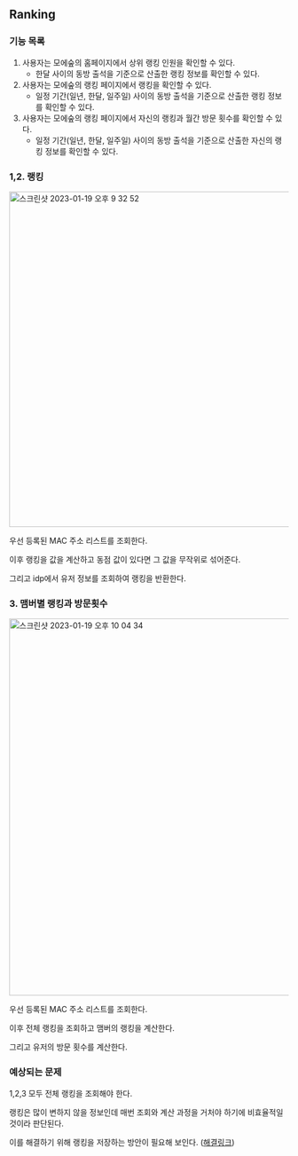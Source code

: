 ## Ranking

### 기능 목록

1. 사용자는 모에숲의 홈페이지에서 상위 랭킹 인원을 확인할 수 있다.
    + 한달 사이의 동방 출석을 기준으로 산출한 랭킹 정보를 확인할 수 있다.
2. 사용자는 모에숲의 랭킹 페이지에서 랭킹을 확인할 수 있다.
    + 일정 기간(일년, 한달, 일주일) 사이의 동방 출석을 기준으로 산출한 랭킹 정보를 확인할 수 있다.
3. 사용자는 모에숲의 랭킹 페이지에서 자신의 랭킹과 월간 방문 횟수를 확인할 수 있다.
    + 일정 기간(일년, 한달, 일주일) 사이의 동방 출석을 기준으로 산출한 자신의 랭킹 정보를 확인할 수 있다.


### 1,2. 랭킹

<img width="605" alt="스크린샷 2023-01-19 오후 9 32 52" src="https://user-images.githubusercontent.com/102807742/213443871-5a831442-590e-43ec-8ecd-42e62a683e74.png">

우선 등록된 MAC 주소 리스트를 조회한다.

이후 랭킹을 값을 계산하고 동점 값이 있다면 그 값을 무작위로 섞어준다.

그리고 idp에서 유저 정보를 조회하여 랭킹을 반환한다.

### 3. 맴버별 랭킹과 방문횟수

<img width="680" alt="스크린샷 2023-01-19 오후 10 04 34" src="https://user-images.githubusercontent.com/102807742/213450042-37a4266c-cb8b-454e-bdad-4983b1c6e2f7.png">

우선 등록된 MAC 주소 리스트를 조회한다.

이후 전체 랭킹을 조회하고 맴버의 랭킹을 계산한다.

그리고 유저의 방문 횟수를 계산한다.

### 예상되는 문제

1,2,3 모두 전체 랭킹을 조회해야 한다.

랭킹은 많이 변하지 않을 정보인데 매번 조회와 계산 과정을 거처야 하기에 비효율적일 것이라 판단된다.

이를 해결하기 위해 랭킹을 저장하는 방안이 필요해 보인다. ([해결링크](https://github.com/JNU-econovation/econo-forest-be-iptime/blob/main/docs/problem/%EB%9E%AD%ED%82%B9%EA%B4%80%EB%A0%A8%EB%AC%B8%EC%A0%9C.md))